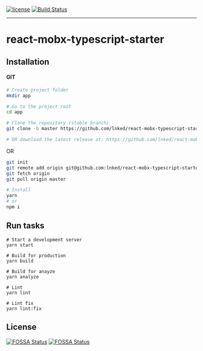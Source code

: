 [![license](https://img.shields.io/github/license/lnked/react-mobx-typescript-starter.svg)](https://github.com/lnked/react-mobx-typescript-starter/blob/master/LICENSE)
[![Build Status](https://travis-ci.org/lnked/react-mobx-typescript-starter.svg?branch=master)](https://travis-ci.org/lnked/react-mobx-typescript-starter)

---

# react-mobx-typescript-starter

## Installation

#### GIT

```bash
# Create project folder
mkdir app

# Go to the project root
cd app

# Clone the repository (stable branch)
git clone -b master https://github.com/lnked/react-mobx-typescript-starter.git .

# OR download the latest release at: https://github.com/lnked/react-mobx-typescript-starter/releases/latest
```

OR

```bash
git init
git remote add origin git@github.com:lnked/react-mobx-typescript-starter.git
git fetch origin
git pull origin master
```

```bash
# Install
yarn
# or
npm i
```

## Run tasks

```
# Start a development server
yarn start

# Build for production
yarn build

# Build for anayze
yarn analyze

# Lint
yarn lint

# Lint fix
yarn lint:fix
```

## License
[![FOSSA Status](https://app.fossa.io/api/projects/custom%2B9130%2Fgit%40github.com%3Alnked%2Freact-mobx-typescript-starter.git.svg?type=large)](https://app.fossa.io/projects/custom%2B9130%2Fgit%40github.com%3Alnked%2Freact-mobx-typescript-starter.git?ref=badge_large)
[![FOSSA Status](https://app.fossa.io/api/projects/custom%2B9130react-mobx-typescript-starter.git.svg?type=large)](https://app.fossa.io/projects/custom%2B9130%2Fgit%40github.com%3Alnked%2Freact-mobx-typescript-starter.git?ref=badge_large)